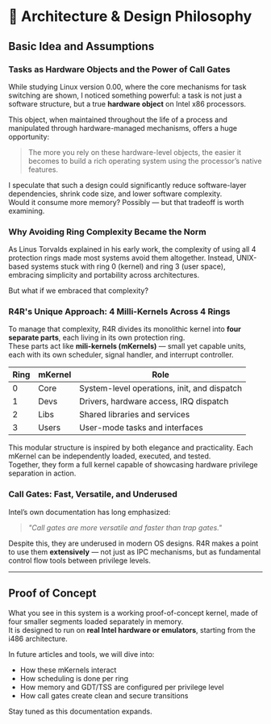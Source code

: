 # 🧭 Architecture & Design Philosophy

## Basic Idea and Assumptions

### Tasks as Hardware Objects and the Power of Call Gates

While studying Linux version 0.00, where the core mechanisms for task switching are shown, I noticed something powerful: a task is not just a software structure, but a true **hardware object** on Intel x86 processors. 

This object, when maintained throughout the life of a process and manipulated through hardware-managed mechanisms, offers a huge opportunity:  
> The more you rely on these hardware-level objects, the easier it becomes to build a rich operating system using the processor’s native features.

I speculate that such a design could significantly reduce software-layer dependencies, shrink code size, and lower software complexity.  
Would it consume more memory? Possibly — but that tradeoff is worth examining.

### Why Avoiding Ring Complexity Became the Norm

As Linus Torvalds explained in his early work, the complexity of using all 4 protection rings made most systems avoid them altogether. Instead, UNIX-based systems stuck with ring 0 (kernel) and ring 3 (user space), embracing simplicity and portability across architectures.

But what if we embraced that complexity?

### R4R's Unique Approach: 4 Milli-Kernels Across 4 Rings

To manage that complexity, R4R divides its monolithic kernel into **four separate parts**, each living in its own protection ring.  
These parts act like **mili-kernels (mKernels)** — small yet capable units, each with its own scheduler, signal handler, and interrupt controller.

| Ring | mKernel | Role  |
|------|---------|-------|
|  0   | Core    | System-level operations, init, and dispatch |
|  1   | Devs    | Drivers, hardware access, IRQ dispatch      |
|  2   | Libs    | Shared libraries and services               |
|  3   | Users   | User-mode tasks and interfaces              |

This modular structure is inspired by both elegance and practicality. Each mKernel can be independently loaded, executed, and tested.  
Together, they form a full kernel capable of showcasing hardware privilege separation in action.

### Call Gates: Fast, Versatile, and Underused

Intel’s own documentation has long emphasized:

> *"Call gates are more versatile and faster than trap gates."*

Despite this, they are underused in modern OS designs. R4R makes a point to use them **extensively** — not just as IPC mechanisms, but as fundamental control flow tools between privilege levels.

---

## Proof of Concept

What you see in this system is a working proof-of-concept kernel, made of four smaller segments loaded separately in memory.  
It is designed to run on **real Intel hardware or emulators**, starting from the i486 architecture.

In future articles and tools, we will dive into:

- How these mKernels interact
- How scheduling is done per ring
- How memory and GDT/TSS are configured per privilege level
- How call gates create clean and secure transitions

Stay tuned as this documentation expands.